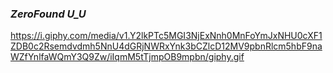 ### _ZeroFound U_U_
https://i.giphy.com/media/v1.Y2lkPTc5MGI3NjExNnh0MnFoYmJxNHU0cXF1ZDB0c2Rsemdvdmh5NnU4dGRjNWRxYnk3bCZlcD12MV9pbnRlcm5hbF9naWZfYnlfaWQmY3Q9Zw/iIqmM5tTjmpOB9mpbn/giphy.gif
